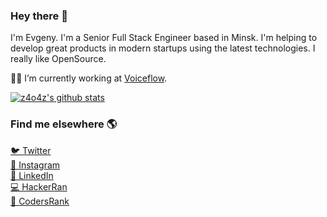 ### Hey there 👋

I'm Evgeny. I'm a Senior Full Stack Engineer based in Minsk. I'm helping to develop great products in modern startups using the latest technologies. I really like OpenSource.

👨‍💻 I’m currently working at [Voiceflow](https://www.voiceflow.com).

[![z4o4z's github stats](https://github-readme-stats.vercel.app/api?username=z4o4z&count_private=true&show_icons=true&include_all_commits=true&theme=dracula)](https://github.com/z4o4z)

### Find me elsewhere 🌎

[🐦 Twitter](https://twitter.com/z4o4z/)\
[📸 Instagram](https://www.instagram.com/z4o4z)\
[💼 LinkedIn](https://www.linkedin.com/in/evgeny-zaytsev-630409a6)\
[💻 HackerRan](https://www.hackerrank.com/overhawlin)\
[🎯 CodersRank](https://profile.codersrank.io/user/z4o4z)
